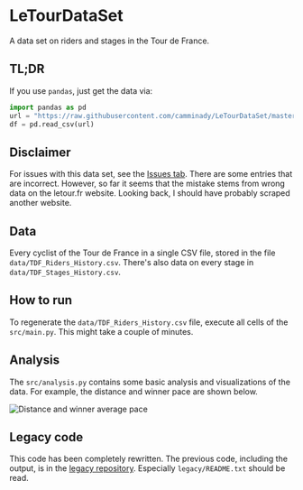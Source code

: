 # LeTourDataSet
A data set on riders and stages in the Tour de France.

## TL;DR
If you use `pandas`, just get the data via:
```python
import pandas as pd 
url = "https://raw.githubusercontent.com/camminady/LeTourDataSet/master/data/TDF_Riders_History.csv"
df = pd.read_csv(url)
```

## Disclaimer 
For issues with this data set, see the [Issues tab](https://github.com/camminady/LeTourDataSet/issues). There are some entries that are incorrect. However, so far it seems that the mistake stems from wrong data on the letour.fr website. Looking back, I should have probably scraped another website.

## Data
Every cyclist of the Tour de France in a single CSV file, stored in the file `data/TDF_Riders_History.csv`.
There's also data on every stage in `data/TDF_Stages_History.csv`.

## How to run
To regenerate the `data/TDF_Riders_History.csv` file, execute all cells of the `src/main.py`. This might take a couple of minutes. 

## Analysis
The `src/analysis.py` contains some basic analysis and visualizations of the data. For example, the distance and winner pace are shown below.

![Distance and winner average pace](https://raw.githubusercontent.com/camminady/LeTourDataSet/master/data/distanceAndPace.png)

## Legacy code
This code has been completely rewritten. The previous code, including the output, is in the [legacy repository](https://github.com/camminady/LeTourDataSetLegacy). Especially `legacy/README.txt` should be read. 
